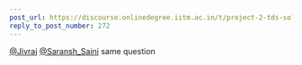 ```yaml
---
post_url: https://discourse.onlinedegree.iitm.ac.in/t/project-2-tds-solver-discussion-thread/169029/276
reply_to_post_number: 272
---
```

[@Jivraj](/u/jivraj) [@Saransh\_Saini](/u/saransh_saini) same question